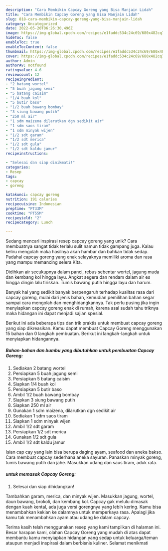 ```yaml
---
description: "Cara Membikin Capcay Goreng yang Bisa Manjain Lidah"
title: "Cara Membikin Capcay Goreng yang Bisa Manjain Lidah"
slug: 818-cara-membikin-capcay-goreng-yang-bisa-manjain-lidah
category: Uncategorized
date: 2022-05-20T06:26:30.496Z
image: https://img-global.cpcdn.com/recipes/e1faddc534c24c69/680x482cq70/capcay-goreng-foto-resep-utama.jpg
hideToc: false
enableToc: true
enableTocContent: false
thumbnail: https://img-global.cpcdn.com/recipes/e1faddc534c24c69/680x482cq70/capcay-goreng-foto-resep-utama.jpg
cover: https://img-global.cpcdn.com/recipes/e1faddc534c24c69/680x482cq70/capcay-goreng-foto-resep-utama.jpg
author: Admin
authorAv: notfound
ratingvalue: 4.6
reviewcount: 12
recipeingredient:
- "2 batang wortel"
- "5 buah jagung semi"
- "5 batang caisim"
- "1/4 buah kol"
- "5 butir baso"
- "1/2 buah bawang bombay"
- "3 siung bawang putih"
- "250 ml air"
- "1 sdm maizena dilarutkan dgn sedikit air"
- "1 sdm saos tiram"
- "1 sdm minyak wijen"
- "1/2 sdt garam"
- "1/2 sdt merica"
- "1/2 sdt gula"
- "1/2 sdt kaldu jamur"
recipeinstructions:

- "Selesai dan siap dinikmati!"
categories:
- Resep
tags:
- capcay
- goreng

katakunci: capcay goreng 
nutrition: 191 calories
recipecuisine: Indonesian
preptime: "PT33M"
cooktime: "PT55M"
recipeyield: "2"
recipecategory: Lunch

---
```





Sedang mencari inspirasi resep capcay goreng yang unik? Cara membuatnya sangat tidak terlalu sulit namun tidak gampang juga. Kalau keliru mengolah maka hasilnya akan hambar dan bahkan tidak sedap. Padahal capcay goreng yang enak selayaknya memiliki aroma dan rasa yang mampu memancing selera Kita.





Didihkan air secukupnya dalam panci, rebus sebentar wortel, jagung muda dan kembang kol hingga layu. Angkat segera dan rendam dalam air es hingga dingin lalu tiriskan. Tumis bawang putih hingga layu dan harum.

Banyak hal yang sedikit banyak berpengaruh terhadap kualitas rasa dari capcay goreng, mulai dari jenis bahan, kemudian pemilihan bahan segar sampai cara mengolah dan menghidangkannya. Tak perlu pusing jika ingin menyiapkan capcay goreng enak di rumah, karena asal sudah tahu triknya maka hidangan ini dapat menjadi sajian spesial.






Berikut ini ada beberapa tips dan trik praktis untuk membuat capcay goreng yang siap dikreasikan. Kamu dapat membuat Capcay Goreng menggunakan 15 bahan dan 0 langkah pembuatan. Berikut ini langkah-langkah untuk menyiapkan hidangannya.

<!--inarticleads1-->

##### Bahan-bahan dan bumbu yang dibutuhkan untuk pembuatan Capcay Goreng:

1. Sediakan 2 batang wortel
1. Persiapkan 5 buah jagung semi
1. Persiapkan 5 batang caisim
1. Siapkan 1/4 buah kol
1. Persiapkan 5 butir baso
1. Ambil 1/2 buah bawang bombay
1. Siapkan 3 siung bawang putih
1. Siapkan 250 ml air
1. Gunakan 1 sdm maizena, dilarutkan dgn sedikit air
1. Sediakan 1 sdm saos tiram
1. Siapkan 1 sdm minyak wijen
1. Ambil 1/2 sdt garam
1. Persiapkan 1/2 sdt merica
1. Gunakan 1/2 sdt gula
1. Ambil 1/2 sdt kaldu jamur


Isian cap cay yang lain bisa berupa daging ayam, seafood dan aneka bakso. Cara membuat capcay sederhana aneka sayuran. Panaskan minyak goreng, tumis bawang putih dan jahe. Masukkan udang dan saus tiram, aduk rata. 

<!--inarticleads2-->

#####  untuk memasak Capcay Goreng:


1. Selesai dan siap dihidangkan!

Tambahkan garam, merica, dan minyak wijen. Masukkan jagung, wortel, daun bawang, brokoli, dan kembang kol. Capcay gak melulu dimasak dengan kuah kental, ada juga versi gorengnya yang lebih kering. Kamu bisa menambahkan kekian ke dalamnya untuk memperkaya rasa. Apalagi jika kamu tak menambahkan ayam atau udang ke dalam capcay. 

Terima kasih telah menggunakan resep yang kami tampilkan di halaman ini. Besar harapan kami, olahan Capcay Goreng yang mudah di atas dapat membantu kamu menyiapkan hidangan yang sedap untuk keluarga/teman ataupun menjadi inspirasi dalam berbisnis kuliner. Selamat menikmati
